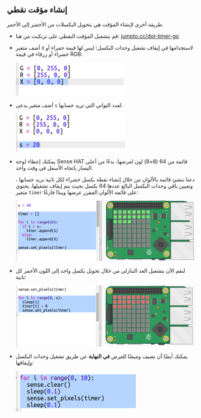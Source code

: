 ## إنشاء مؤقت نقطي

طريقة أخرى لإنشاء المؤقت هي بتحويل البكسلات من الأخضر إلى الأحمر.

+ قم بتشغيل المؤقت النقطي على ترنكيت من هنا: <a href="http://jumpto.cc/dot-timer-go" target="_blank">jumpto.cc/dot-timer-go</a>

+ أضف متغير `X` لاستخدامها في إيقاف تشغيل وحدات البكسل؛ ليس لها قيمة حمراء أو خضراء أو زرقاء في قيمة RGB:
    
    ![لقطة شاشة](images/timer-off.png)

+ أضف متغير يدعى `s` لعدد الثواني التي تريد حسابها.
    
    ![لقطة شاشة](images/timer-seconds.png)

+ يمكنك إعطاء لوحة Sense HAT قائمة من 64 (8×8) لون لعرضها، بدءًا من أعلى اليسار باتجاه الأسفل في وقت واحد.
    
    دعنا ننشئ قائمة بالألوان من خلال إنشاء نقطة بكسل خضراء لكل ثانية نريد حسابها ، وتعيين باقي وحدات البكسل البالغ عددها 64 بكسل بحيث يتم إيقاف تشغيلها. يحتوي متغير `timer` على قائمة الألوان المقرر عرضها ويبدًا فارغًا:
    
    ![لقطة شاشة](images/timer-setup.png)

+ لنقم الآن بتشغيل العد التنازلي من خلال تحويل بكسل واحد إلى اللون الأحمر كل ثانية:
    
    ![لقطة شاشة](images/timer-turn-red.png)

+ يمكنك أيضًا أن تضيف وميضًا للعرض **في النهاية** عن طريق تشغيل وحدات البكسل وإيقافها:
    
    ![لقطة شاشة](images/timer-flash.png)